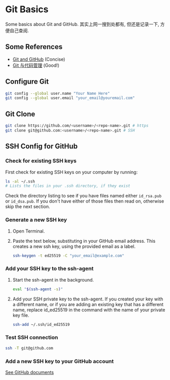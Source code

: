 # Git Basics

Some basics about Git and GitHub. 其实上网一搜到处都有, 但还是记录一下, 方便自己查阅.
<!--more-->

## Some References

- [Git and GitHub](https://sourabhbajaj.com/mac-setup/Git/) (Concise)
- [Git 与代码管理](https://seismo-learn.org/seismology101/programming/git/) (Good!)

## Configure Git

```bash
git config --global user.name "Your Name Here"
git config --global user.email "your_email@youremail.com"
```

## Git Clone

```bash
git clone https://github.com/<username>/<repo-name>.git # https
git clone git@github.com:<username>/<repo-name>.git # SSH
```

## SSH Config for GitHub

### Check for existing SSH keys

First check for existing SSH keys on your computer by running:

```bash
ls -al ~/.ssh
# Lists the files in your .ssh directory, if they exist
```

Check the directory listing to see if you have files named either `id_rsa.pub` or `id_dsa.pub`. If you don't have either of those files then read on, otherwise skip the next section.

### Generate  a new SSH key

1. Open Terminal.
2. Paste the text below, substituting in your GitHub email address. This creates a new ssh key, using the provided email as a label.

    ```bash
    ssh-keygen -t ed25519 -C "your_email@example.com"
    ```

### Add  your SSH key to the ssh-agent

1. Start the ssh-agent in the background.

    ```bash
    eval "$(ssh-agent -s)"
    ```

2. Add your SSH private key to the ssh-agent. If you created your key with a different name, or if you are adding an existing key that has a different name, replace id_ed25519 in the command with the name of your private key file.

    ```bash
    ssh-add ~/.ssh/id_ed25519
    ```

### Test SSH connection

```bash
ssh -T git@github.com
```

### Add a new SSH key to your GitHub account

[See GitHub documents](https://docs.github.com/en/authentication/connecting-to-github-with-ssh/adding-a-new-ssh-key-to-your-github-account)

